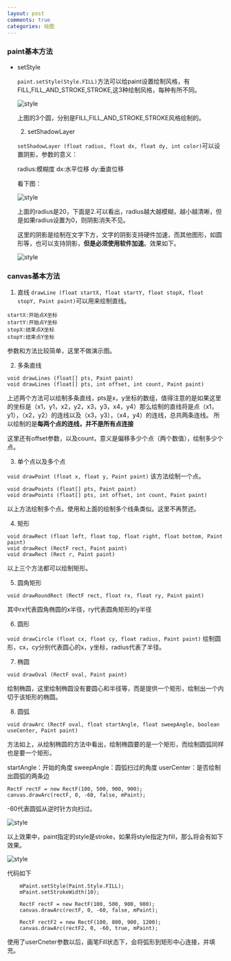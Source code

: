 ```yaml
---
layout: post
comments: true
categories: 绘图
---
```

### paint基本方法
  
- setStyle

  `paint.setStyle(Style.FILL)`方法可以给paint设置绘制风格，有FILL,FILL_AND_STROKE,STROKE,这3种绘制风格，每种有所不同。

  ![style](/icons/draw/basic_style.png)

  上图的3个圆，分别是FILL,FILL_AND_STROKE,STROKE风格绘制的。

  2. setShadowLayer 
  
  `setShadowLayer (float radius, float dx, float dy, int color)`可以设置阴影，参数的意义：

    radius:模糊度
	dx:水平位移
	dy:垂直位移

  看下图：

  ![style](/icons/draw/shadow.png)

  上面的radius是20，下面是2.可以看出，radius越大越模糊，越小越清晰，但是如果radius设置为0，则阴影消失不见。

  这里的阴影是绘制在文字下方，文字的阴影支持硬件加速，而其他图形，如圆形等，也可以支持阴影，**但是必须使用软件加速**。效果如下。

  ![style](/icons/draw/shadow2.png)


### canvas基本方法

  1. 直线
  `drawLine (float startX, float startY, float stopX, float stopY, Paint paint)`可以用来绘制直线。
  
    startX:开始点X坐标
    startY:开始点Y坐标
	stopX:结束点X坐标
	stopY:结束点Y坐标

  参数和方法比较简单，这里不做演示图。

  2. 多条直线
  
    void drawLines (float[] pts, Paint paint)
	void drawLines (float[] pts, int offset, int count, Paint paint)

  上述两个方法可以绘制多条直线，pts是x，y坐标的数组，值得注意的是如果这里的坐标是（x1，y1，x2，y2，x3，y3，x4，y4）那么绘制的直线将是点（x1，y1），（x2，y2）的连线以及（x3，y3），（x4，y4）的连线，总共两条连线。
  所以绘制的是**每两个点的连线，并不是所有点连接**
  
  这里还有offset参数，以及count，意义是偏移多少个点（两个数值），绘制多少个点。

  3. 单个点以及多个点
  
  `void drawPoint (float x, float y, Paint paint)`
  该方法绘制一个点。

    void drawPoints (float[] pts, Paint paint)
	void drawPoints (float[] pts, int offset, int count, Paint paint) 

  以上方法绘制多个点。使用和上面的绘制多个线条类似。这里不再赘述。

  4. 矩形
  
    void drawRect (float left, float top, float right, float bottom, Paint paint)
	void drawRect (RectF rect, Paint paint)
	void drawRect (Rect r, Paint paint)

  以上三个方法都可以绘制矩形。

  5. 圆角矩形
  
  `void drawRoundRect (RectF rect, float rx, float ry, Paint paint)`
 
  其中rx代表圆角椭圆的x半径，ry代表圆角矩形的y半径

  6. 圆形
  
  `void drawCircle (float cx, float cy, float radius, Paint paint)`
  绘制圆形，cx，cy分别代表圆心的x，y坐标，radius代表了半径。

  7. 椭圆
 
  `void drawOval (RectF oval, Paint paint)`

  绘制椭圆，这里绘制椭圆没有要圆心和半径等，而是提供一个矩形，绘制出一个内切于该矩形的椭圆。
  
  8. 圆弧

  `void drawArc (RectF oval, float startAngle, float sweepAngle, boolean useCenter, Paint paint)`

  方法如上，从绘制椭圆的方法中看出，绘制椭圆要的是一个矩形，而绘制圆弧同样也是要一个矩形。

  startAngle：开始的角度
  sweepAngle：圆弧扫过的角度
  userCenter：是否绘制出圆弧的两条边

    RectF rectF = new RectF(100, 500, 900, 900);
    canvas.drawArc(rectF, 0, -60, false, mPaint);

  -60代表圆弧从逆时针方向扫过。

  ![style](/icons/draw/arc.png)

  以上效果中，paint指定的style是stroke，如果将style指定为fill，那么将会有如下效果。

  ![style](/icons/draw/arc2.png)

  代码如下

```
	mPaint.setStyle(Paint.Style.FILL);
	mPaint.setStrokeWidth(10);

    RectF rectF = new RectF(100, 500, 900, 900);
    canvas.drawArc(rectF, 0, -60, false, mPaint);

    RectF rectF2 = new RectF(100, 800, 900, 1200);
    canvas.drawArc(rectF2, 0, -60, true, mPaint);
```

  使用了userCneter参数以后，画笔Fill状态下，会将弧形到矩形中心连接，并填充。
  
	

  

  

  

  
  

  


